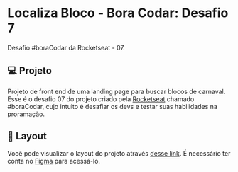 # Localiza Bloco - Bora Codar: Desafio 7
Desafio #boraCodar da Rocketseat - 07.


## 💻 Projeto

Projeto de front end de uma landing page para buscar blocos de carnaval.
Esse é o desafio 07 do projeto criado pela <a href="https://www.rocketseat.com.br/">Rocketseat</a> chamado #boraCodar, cujo intuito é desafiar os devs e testar suas habilidades na proramação.

## 🔖 Layout

Você pode visualizar o layout do projeto através [desse link](https://www.figma.com/community/file/1207675804423978995). É necessário ter conta no [Figma](http://figma.com/) para acessá-lo.
